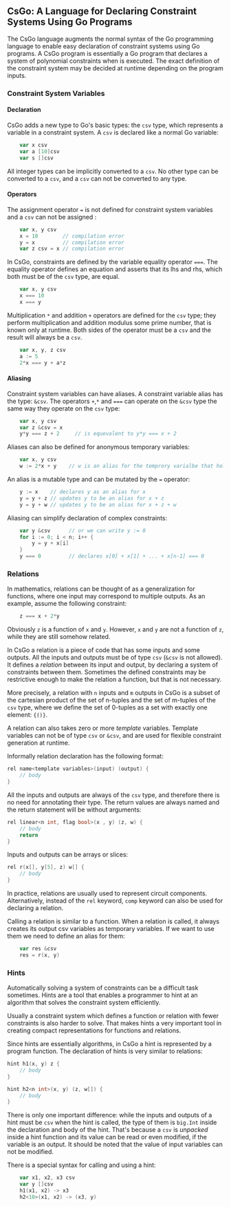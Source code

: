 ## CsGo: A Language for Declaring Constraint Systems Using Go Programs

The CsGo language augments the normal syntax of the Go programming language to
enable easy declaration of constraint systems using Go programs.
A CsGo program is essentially a Go program that declares a system of
polynomial constraints when is executed. The exact definition of the
constraint system may be decided at runtime depending on the program inputs.

### Constraint System Variables

#### Declaration

CsGo adds a new type to Go's basic types: the `csv` type, which represents a
variable in a constraint system. A `csv` is declared like a normal Go variable:

```go
    var x csv
    var a [10]csv
    var s []csv
```

All integer types can be implicitly converted to a `csv`. No other
type can be converted to a `csv`, and a `csv` can not be converted to any type.

#### Operators

The assignment operator `=` is not defined for constraint system variables
and a `csv` can not be assigned :

```go
    var x, y csv
    x = 10        // compilation error
    y = x         // compilation error
    var z csv = x // compilation error
```

In CsGo, constraints are defined by the variable equality operator `===`.
The equality operator defines an equation and asserts that its lhs and rhs,
which both must be of the `csv` type, are equal.

```go
    var x, y csv
    x === 10
    x === y
```

Multiplication `*` and addition `+` operators are defined for the `csv` type;
they perform multiplication and addition modulus some prime number, that is
known only at runtime.
Both sides of the operator must be a `csv` and the result will always be a
`csv`.

```go
    var x, y, z csv
    a := 5
    2*x === y + a*z
```

#### Aliasing

Constraint system variables can have aliases. A constraint variable alias has
the type: `&csv`. The operators `+`,`*` and `===` can operate on the `&csv`
type the same way they operate on the `csv` type:

```go
    var x, y csv
    var z &csv = x
    y*y === z + 2     // is equevalent to y*y === x + 2
```

Aliases can also be defined for anonymous temporary variables:

```go
    var x, y csv
    w := 2*x + y    // w is an alias for the temprory varialbe that holds 2*x + y
```

An alias is a mutable type and can be mutated by the `=` operator:

```go
    y := x    // declares y as an alias for x
    y = y + z // updates y to be an alias for x + z
    y = y + w // updates y to be an alias for x + z + w
```

Aliasing can simplify declaration of complex constraints:

```go
    var y &csv      // or we can write y := 0
    for i := 0; i < n; i++ {
        y = y + x[i]
    }
    y === 0         // declares x[0] + x[1] + ... + x[n-1] === 0 
```

### Relations

In mathematics, relations can be thought of as a generalization for functions,
where one input may correspond to multiple outputs. As an example, assume
the following constraint:

```go
    z === x + 2*y
```

Obviously `z` is a function of `x` and `y`. However, `x` and `y` are not a
function of `z`, while they are still somehow related.

In CsGo a relation is a piece of code that has some inputs and some outputs.
All the inputs and outputs must be of type `csv` (`&csv` is not allowed).
It defines a *relation* between its input and output, by declaring a system of
constraints between them. Sometimes the defined constraints may be
restrictive enough to make the relation a function, but that is not necessary.

More precisely, a relation with `n` inputs and `m` outputs in CsGo is a
subset of the cartesian product of the set of n-tuples and the set of
m-tuples of the `csv` type, where we define the set of 0-tuples as a set with
exactly one element: `{()}`.

A relation can also takes zero or more *template* variables. Template variables
can not be of type `csv` or `&csv`, and are used for flexible constraint
generation at runtime.

Informally relation declaration has the following format:

```go
rel name<template variables>(input) (output) {
    // body
}
```

All the inputs and outputs are always of the `csv` type, and therefore
there is no need for annotating their type. The return values are always
named and the return statement will be without arguments:

```go
rel linear<n int, flag bool>(x , y) (z, w) {
    // body
    return
}
```

Inputs and outputs can be arrays or slices:

```go
rel r(x[], y[5], z) w[] {
    // body
}
```

In practice, relations are usually used to represent circuit components.
Alternatively, instead of the `rel` keyword, `comp` keyword can also be used
for declaring a relation.

Calling a relation is similar to a function. When a relation is called, it
always creates its output csv variables as temporary variables. If we want
to use them we need to define an alias for them:

```go
    var res &csv
    res = r(x, y)
```

### Hints

Automatically solving a system of constraints can be a difficult task
sometimes. Hints are a tool that enables a programmer to hint at an
algorithm that solves the
constraint system efficiently.

Usually a constraint system which defines a function or relation with fewer
constraints is also harder to solve. That makes hints a very
important tool in creating compact representations for functions and relations.

Since hints are essentially algorithms, in CsGo a hint is represented by a
program function. The declaration of hints is very similar to relations:

```go
hint h1(x, y) z {
    // body
}

hint h2<n int>(x, y) (z, w[]) {
    // body
}
```

There is only one important difference: while the inputs and outputs of a
hint must be `csv` when the hint is called, the type of them is `big.Int`
inside the declaration and body of the hint. That's because a `csv` is
*unpacked* inside a hint function and
its value can be read or even modified, if the variable is an output. It
should be noted that the value of input variables can not be modified.

There is a special syntax for calling and using a hint:

```go
    var x1, x2, x3 csv
    var y []csv
    h1(x1, x2) -> x3
    h2<10>(x1, x2) -> (x3, y)
```

